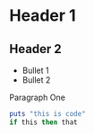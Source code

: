 # Header 1

## Header 2

* Bullet 1
* Bullet 2

Paragraph One

```ruby
puts "this is code"
if this then that
```
